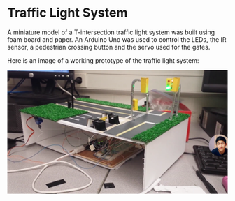 # Traffic Light System

A miniature model of a T-intersection traffic light system was built using foam board and paper. An Arduino Uno was used to control the LEDs, the IR sensor, a pedestrian crossing button and the servo used for the gates. 

Here is an image of a working prototype of the traffic light system: 

<img src= "images/traffic-light%20prototype.png" width="700" align="middle">
